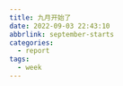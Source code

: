```yaml
---
title: 九月开始了
date: 2022-09-03 22:43:10
abbrlink: september-starts
categories:
  - report
tags:
  - week
---
```

